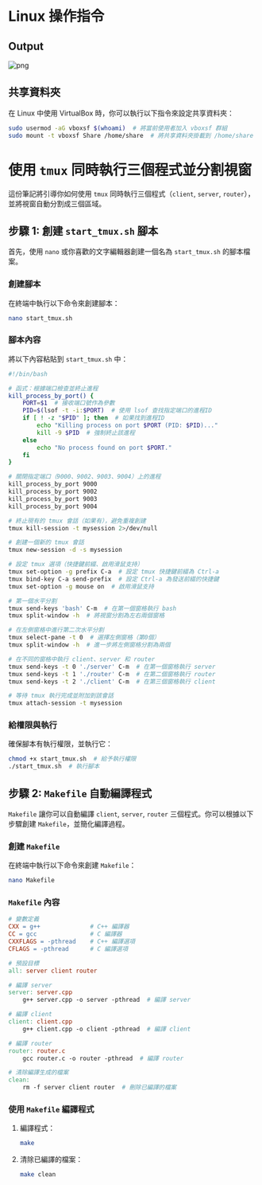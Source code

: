 # Linux 操作指令

## Output
![png](https://github.com/kerong2002/Computer_network/blob/main/hw2/output.png)

## 共享資料夾
在 Linux 中使用 VirtualBox 時，你可以執行以下指令來設定共享資料夾：

```bash
sudo usermod -aG vboxsf $(whoami)  # 將當前使用者加入 vboxsf 群組
sudo mount -t vboxsf Share /home/share  # 將共享資料夾掛載到 /home/share
```

# 使用 `tmux` 同時執行三個程式並分割視窗

這份筆記將引導你如何使用 `tmux` 同時執行三個程式（`client`, `server`, `router`），並將視窗自動分割成三個區域。

## 步驟 1: 創建 `start_tmux.sh` 腳本

首先，使用 `nano` 或你喜歡的文字編輯器創建一個名為 `start_tmux.sh` 的腳本檔案。

### 創建腳本
在終端中執行以下命令來創建腳本：

```bash
nano start_tmux.sh
```

### 腳本內容

將以下內容粘貼到 `start_tmux.sh` 中：

```bash
#!/bin/bash

# 函式：根據端口檢查並終止進程
kill_process_by_port() {
    PORT=$1  # 接收端口號作為參數
    PID=$(lsof -t -i:$PORT)  # 使用 lsof 查找指定端口的進程ID
    if [ ! -z "$PID" ]; then  # 如果找到進程ID
        echo "Killing process on port $PORT (PID: $PID)..."
        kill -9 $PID  # 強制終止該進程
    else
        echo "No process found on port $PORT."
    fi
}

# 關閉指定端口（9000、9002、9003、9004）上的進程
kill_process_by_port 9000
kill_process_by_port 9002
kill_process_by_port 9003
kill_process_by_port 9004

# 終止現有的 tmux 會話（如果有），避免重複創建
tmux kill-session -t mysession 2>/dev/null

# 創建一個新的 tmux 會話
tmux new-session -d -s mysession

# 設定 tmux 選項（快捷鍵前綴、啟用滑鼠支持）
tmux set-option -g prefix C-a  # 設定 tmux 快捷鍵前綴為 Ctrl-a
tmux bind-key C-a send-prefix  # 設定 Ctrl-a 為發送前綴的快捷鍵
tmux set-option -g mouse on  # 啟用滑鼠支持

# 第一個水平分割
tmux send-keys 'bash' C-m  # 在第一個窗格執行 bash
tmux split-window -h  # 將視窗分割為左右兩個窗格

# 在左側窗格中進行第二次水平分割
tmux select-pane -t 0  # 選擇左側窗格（第0個）
tmux split-window -h  # 進一步將左側窗格分割為兩個

# 在不同的窗格中執行 client、server 和 router
tmux send-keys -t 0 './server' C-m  # 在第一個窗格執行 server
tmux send-keys -t 1 './router' C-m  # 在第二個窗格執行 router
tmux send-keys -t 2 './client' C-m  # 在第三個窗格執行 client

# 等待 tmux 執行完成並附加到該會話
tmux attach-session -t mysession

```

### 給權限與執行
確保腳本有執行權限，並執行它：

```bash
chmod +x start_tmux.sh  # 給予執行權限
./start_tmux.sh  # 執行腳本
```

## 步驟 2: `Makefile` 自動編譯程式

`Makefile` 讓你可以自動編譯 `client`, `server`, `router` 三個程式。你可以根據以下步驟創建 `Makefile`，並簡化編譯過程。

### 創建 `Makefile`
在終端中執行以下命令來創建 `Makefile`：

```bash
nano Makefile
```

### `Makefile` 內容

```makefile
# 變數定義
CXX = g++              # C++ 編譯器
CC = gcc               # C 編譯器
CXXFLAGS = -pthread    # C++ 編譯選項
CFLAGS = -pthread      # C 編譯選項

# 預設目標
all: server client router

# 編譯 server
server: server.cpp
    g++ server.cpp -o server -pthread  # 編譯 server

# 編譯 client
client: client.cpp
    g++ client.cpp -o client -pthread  # 編譯 client

# 編譯 router
router: router.c
    gcc router.c -o router -pthread  # 編譯 router

# 清除編譯生成的檔案
clean:
    rm -f server client router  # 刪除已編譯的檔案
```

### 使用 `Makefile` 編譯程式

1. 編譯程式：
   ```bash
   make
   ```

2. 清除已編譯的檔案：
   ```bash
   make clean
   ```
